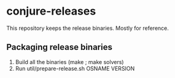 # conjure-releases

This repository keeps the release binaries. Mostly for reference.

## Packaging release binaries

1. Build all the binaries (make ; make solvers)
2. Run util/prepare-release.sh OSNAME VERSION

